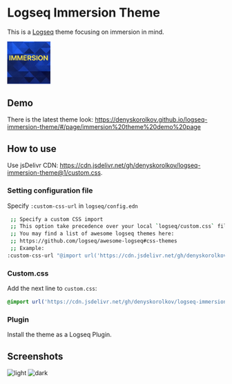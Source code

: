# Logseq Immersion Theme

This is a [Logseq](https://logseq.com) theme focusing on immersion in mind.

<img src="immersion.png" width="100"/>

## Demo

There is the latest theme look: https://denyskorolkov.github.io/logseq-immersion-theme/#/page/immersion%20theme%20demo%20page

## How to use

Use jsDelivr CDN: https://cdn.jsdelivr.net/gh/denyskorolkov/logseq-immersion-theme@1/custom.css.

### Setting configuration file

Specify `:custom-css-url` in `logseq/config.edn`

```bash
 ;; Specify a custom CSS import
 ;; This option take precedence over your local `logseq/custom.css` file
 ;; You may find a list of awesome logseq themes here:
 ;; https://github.com/logseq/awesome-logseq#css-themes
 ;; Example:
:custom-css-url "@import url('https://cdn.jsdelivr.net/gh/denyskorolkov/logseq-immersion-theme@1/custom.css');"
```

### Custom.css

Add the next line to `custom.css`:

```css
@import url('https://cdn.jsdelivr.net/gh/denyskorolkov/logseq-immersion-theme@1/custom.css');
```

### Plugin

Install the theme as a Logseq Plugin.

## Screenshots

![light](./light.png)
![dark](./dark.png)
